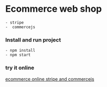 # Ecommerce web shop 
    - stripe
    -  commercejs



### Install and run project

    - npm install 
    - npm start

### try it online     

[ecommerce online stripe and commercejs](https://ecommerce-web-shop-stripe.netlify.app/)
